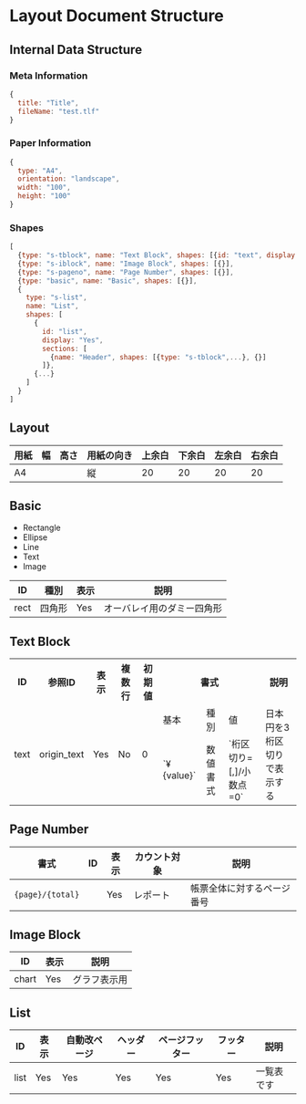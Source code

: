 # Layout Document Structure

## Internal Data Structure

### Meta Information

```javascript
{
  title: "Title",
  fileName: "test.tlf"
}
```

### Paper Information

```javascript
{
  type: "A4",
  orientation: "landscape",
  width: "100",
  height: "100"
}
```

### Shapes

```javascript
[
  {type: "s-tblock", name: "Text Block", shapes: [{id: "text", display: "Yes"}, {}]},
  {type: "s-iblock", name: "Image Block", shapes: [{}],
  {type: "s-pageno", name: "Page Number", shapes: [{}],
  {type: "basic", name: "Basic", shapes: [{}],
  {
    type: "s-list",
    name: "List",
    shapes: [
      {
        id: "list",
        display: "Yes",
        sections: [
          {name: "Header", shapes: [{type: "s-tblock",...}, {}]
        ]},
      {...}
    ]
  }
]
```

## Layout

|用紙|幅 |高さ|用紙の向き|上余白|下余白|左余白|右余白|
|---|---|---|--------|-----|-----|----|-----|
|A4 |   |   |縦       |20   |20   |20  |20   |

## Basic

* Rectangle
* Ellipse
* Line
* Text
* Image

|ID|種別|表示|説明|
|--|---|---|---|
|rect|四角形|Yes|オーバレイ用のダミー四角形|

## Text Block

<table>
  <tr>
    <th>ID</th>
    <th>参照ID</th>
    <th>表示</th>
    <th>複数行</th>
    <th>初期値</th>
    <th colspan="3">書式</th>
    <th>説明</th>
  </tr>
  <tr>
    <td rowspan="2">text</td>
    <td rowspan="2">origin_text</td>
    <td rowspan="2">Yes</td>
    <td rowspan="2">No</td>
    <td rowspan="2">0</td>
    <td>基本</td>
    <td>種別</td>
    <td>値</td>
    <td rowspan="2">日本円を3桁区切りで表示する</td>
  <tr>
    <td>`¥{value}`</td>
    <td>数値書式</td>
    <td>`桁区切り=[,]/小数点=0`</td>
  <tr>
  </tr>
</table>

## Page Number

|書式|ID|表示|カウント対象|説明|
|---|--|---|----------|----|
|`{page}/{total}`||Yes|レポート|帳票全体に対するページ番号|

## Image Block

|ID|表示|説明|
|---|--|---|
|chart|Yes|グラフ表示用|

## List

|ID|表示|自動改ページ|ヘッダー|ページフッター|フッター|説明|
|--|---|-------|------|-----------|-------|---|
|list|Yes|Yes|Yes|Yes|Yes|一覧表です|
